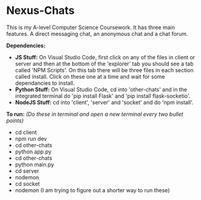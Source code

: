 # Nexus-Chats

This is my A-level Computer Science Coursework. It has three main features. A direct messaging chat, an anonymous chat and a chat forum.

**Dependencies:**
* **JS Stuff:** On Visual Studio Code, first click on any of the files in client or server and then at the bottom of the 'explorer' tab you should see a tab called 'NPM Scripts'. On this tab there will be three files in each section called install. Click on these one at a time and wait for some dependancies to install.
* **Python Stuff:** On Visual Studio Code, cd into 'other-chats' and in the integrated terminal do 'pip install Flask' and 'pip install flask-socketio'.
* **NodeJS Stuff:** cd into 'client', 'server' and 'socket' and do 'npm install'.

**To run:** _(Do these in terminal and open a new terminal every two bullet points)_
* cd client
* npm run dev
* cd other-chats
* python app.py
* cd other-chats
* python main.py
* cd server
* nodemon
* cd socket
* nodemon
(I am trying to figure out a shorter way to run these)
